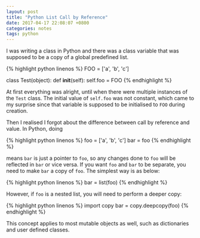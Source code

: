 ```yaml
---
layout: post
title: "Python List Call by Reference"
date: 2017-04-17 22:08:07 +0800
categories: notes
tags: python
---
```


I was writing a class in Python and there was a class variable that was supposed to be a copy of a global predefined list.

{% highlight python linenos %}
FOO = ['a', 'b', 'c']

class Test(object):
    def __init__(self):
        self.foo = FOO
{% endhighlight %}

At first everything was alright, until when there were multiple instances of the `Test` class. The initial value of `self.foo` was not constant, which came to my surprise since that variable is supposed to be initialised to `FOO` during creation.

Then I realised I forgot about the difference between call by reference and value. In Python, doing

{% highlight python linenos %}
foo = ['a', 'b', 'c']
bar = foo
{% endhighlight %}

means `bar` is just a pointer to `foo`, so any changes done to `foo` will be reflected in `bar` or vice versa. If you want `foo` and `bar` to be separate, you need to make `bar` a copy of `foo`. The simplest way is as below:

{% highlight python linenos %}
bar = list(foo)
{% endhighlight %}

However, if `foo` is a nested list, you will need to perform a deeper copy:

{% highlight python linenos %}
import copy
bar = copy.deepcopy(foo)
{% endhighlight %}

This concept applies to most mutable objects as well, such as dictionaries and user defined classes.